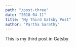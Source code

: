 ```yaml
---
path: "/post-three"
date: "2018-04-11"
title: "My Third Gatsby Post"
author: "Partha Sarathy"
---
```


This is my third post in Gatsby
